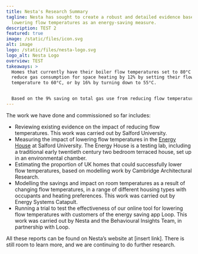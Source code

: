 ```yaml
---
title: Nesta's Research Summary
tagline: Nesta has sought to create a robust and detailed evidence base on
  lowering flow temperatures as an energy-saving measure.
description: TEST 2
featured: true
image: /static/files/icon.svg
alt: image
logo: /static/files/nesta-logo.svg
logo_alt: Nesta Logo
overview: TEST
takeaways: >
  Homes that currently have their boiler flow temperatures set to 80°C could
  reduce gas consumption for space heating by 12% by setting their flow
  temperature to 60°C, or by 16% by turning down to 55°C. 


  Based on the 9% saving on total gas use from reducing flow temperatures from 80°C to 60°C (reported above), we estimate that a medium-sized household with an annual gas consumption of 12,000 kWh would save 1,092 kWh of gas per year. At a price of 10.3p per kWh of gas (the Energy Price Guarantee unit rate for gas), this equates to £112 per year.
---
```

The work we have done and commissioned so far includes:

* Reviewing existing evidence on the impact of reducing flow temperatures. This work was carried out by Salford University.
* Measuring the impact of lowering flow temperatures in the [Energy House](https://energyhouse2.salford.ac.uk/energy-house-labs/energy-house/) at Salford University. The Energy House is a testing lab, including a traditional early twentieth century two bedroom terraced house, set up in an environmental chamber.
* Estimating the proportion of UK homes that could successfully lower flow temperatures, based on modelling work by Cambridge Architectural Research.
* Modelling the savings and impact on room temperatures as a result of changing flow temperatures, in a range of different housing types with occupants and heating preferences. This work was carried out by Energy Systems Catapult.
* Running a trial to test the effectiveness of our online tool for lowering flow temperatures with customers of the energy saving app Loop. This work was carried out by Nesta and the Behavioural Insights Team, in partnership with Loop.

All these reports can be found on Nesta’s website at \[insert link]. There is still room to learn more, and we are continuing to do further research.